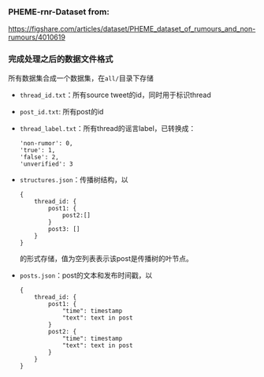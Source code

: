 ### PHEME-rnr-Dataset from:
https://figshare.com/articles/dataset/PHEME_dataset_of_rumours_and_non-rumours/4010619

### 完成处理之后的数据文件格式
所有数据集合成一个数据集，在`all/`目录下存储

- `thread_id.txt`：所有source tweet的id，同时用于标识thread

- `post_id.txt`: 所有post的id

- `thread_label.txt`：所有thread的谣言label，已转换成：

    ```text
    'non-rumor': 0, 
    'true': 1, 
    'false': 2, 
    'unverified': 3
    ```

- `structures.json`：传播树结构，以

    ```text
    {
    	thread_id: {
    		post1: {
    			post2:[]
    		}
    		post3: []
    	}
    }
    ```

    的形式存储，值为空列表表示该post是传播树的叶节点。

- `posts.json`：post的文本和发布时间戳，以

    ```text
    {
    	thread_id: {
    		post1: {
    			"time": timestamp
    			"text": text in post
    		}
    		post2: {
    			"time": timestamp
    			"text": text in post
    		}
    	}
    }
    ```

    
